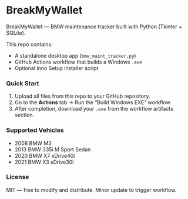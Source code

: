 # BreakMyWallet

BreakMyWallet — BMW maintenance tracker built with Python (Tkinter + SQLite).

This repo contains:

* A standalone desktop app (`bmw_maint_tracker.py`)
* GitHub Actions workflow that builds a Windows `.exe`
* Optional Inno Setup installer script

### Quick Start

1. Upload all files from this repo to your GitHub repository.
2. Go to the **Actions** tab → Run the “Build Windows EXE” workflow.
3. After completion, download your `.exe` from the workflow artifacts section.

### Supported Vehicles

* 2008 BMW M3
* 2013 BMW 335i M Sport Sedan
* 2020 BMW X7 xDrive40i
* 2021 BMW X3 sDrive30i

### License

MIT — free to modify and distribute.
Minor update to trigger workflow.
